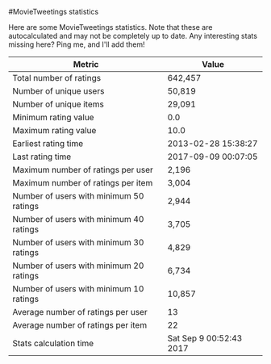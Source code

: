 #MovieTweetings statistics

Here are some MovieTweetings statistics. Note that these are autocalculated and may not be completely up to date. Any interesting stats missing here? Ping me, and I'll add them!

Metric | Value
--- | ---
Total number of ratings                 | 642,457
Number of unique users                  | 50,819
Number of unique items                  | 29,091
Minimum rating value                    | 0.0
Maximum rating value                    | 10.0
Earliest rating time                    | 2013-02-28 15:38:27
Last rating time                        | 2017-09-09 00:07:05
Maximum number of ratings per user      | 2,196
Maximum number of ratings per item      | 3,004
Number of users with minimum 50 ratings | 2,944
Number of users with minimum 40 ratings | 3,705
Number of users with minimum 30 ratings | 4,829
Number of users with minimum 20 ratings | 6,734
Number of users with minimum 10 ratings | 10,857
Average number of ratings per user      | 13
Average number of ratings per item      | 22
Stats calculation time                  | Sat Sep  9 00:52:43 2017

